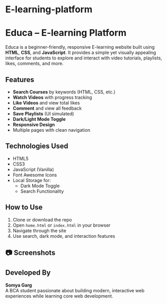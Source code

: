 # E-learning-platform

#  Educa – E-learning Platform

Educa is a beginner-friendly, responsive E-learning website built using **HTML**, **CSS**, and **JavaScript**. It provides a simple yet visually appealing interface for students to explore and interact with video tutorials, playlists, likes, comments, and more.


##  Features

-  **Search Courses** by keywords (HTML, CSS, etc.)
-  **Watch Videos** with progress tracking
-  **Like Videos** and view total likes
-  **Comment** and view all feedback
-  **Save Playlists** (UI simulated)
-  **Dark/Light Mode Toggle**
-  **Responsive Design**
-  Multiple pages with clean navigation


##  Technologies Used

- HTML5
- CSS3
- JavaScript (Vanilla)
- Font Awesome Icons
- Local Storage for:
  - Dark Mode Toggle
  - Search Functionality
 

##  How to Use

1. Clone or download the repo
2. Open `home.html` or `index.html` in your browser
3. Navigate through the site
4. Use search, dark mode, and interaction features

 
 ## 📷 Screenshots


##  Developed By

**Somya Garg**  
A BCA student passionate about building modern, interactive web experiences while learning core web development.







